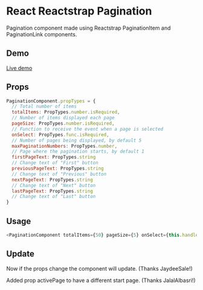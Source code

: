 # React Reactstrap Pagination

Pagination component made using Reactstrap PaginationItem and PaginationLink components.

## Demo

[Live demo](https://codesandbox.io/s/2z5jw7mnkp)

## Props

```js
PaginationComponent.propTypes = {
  // Total number of items
  totalItems: PropTypes.number.isRequired,
  // Number of items displayed each page
  pageSize: PropTypes.number.isRequired,
  // Function to receive the event when a page is selected
  onSelect: PropTypes.func.isRequired,
  // Number of pages being displayed, by default 5
  maxPaginationNumbers: PropTypes.number,
  // Page where the pagination starts, by default 1
  firstPageText: PropTypes.string
  // Change text of "First" button
  previousPageText: PropTypes.string
  // Change text of "Previous" button
  nextPageText: PropTypes.string
  // Change text of "Next" button
  lastPageText: PropTypes.string
  // Change text of "Last" button
}
```

## Usage

```js
<PaginationComponent totalItems={50} pageSize={5} onSelect={this.handleSelected} />
```

## Update

Now if the props change the component will update. (Thanks JaydeeSale!)

Added prop activePage to have a different start page. (Thanks JalalAlbasri!)
